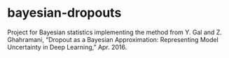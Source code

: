 # bayesian-dropouts
Project for Bayesian statistics implementing the method from Y. Gal and Z. Ghahramani, “Dropout as a Bayesian Approximation: Representing Model Uncertainty in Deep Learning,” Apr. 2016.
